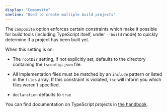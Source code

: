 ```yaml
---
display: "Composite"
oneline: "Used to create multiple build projects"
---
```


The `composite` option enforces certain constraints which make it possible for build tools (including TypeScript
itself, under `--build` mode) <span class='definition'>to quickly determine if a project has been built yet</span>.

When this setting is on:

- The `rootDir` setting, if not explicitly set, defaults to the directory containing the `tsconfig.json` file.

- All implementation files must be matched by an `include` pattern or listed in the `files` array. If this constraint is violated, `tsc` will inform you which files weren't specified.

- `declaration` defaults to `true`

You can find documentation on TypeScript projects in [the handbook](https://www.typescriptlang.org/docs/handbook/project-references.html).

